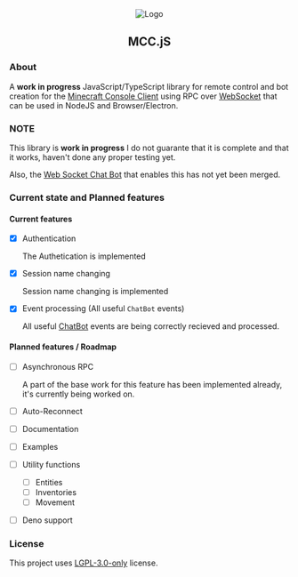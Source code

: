 <div align="center">

<img src="http://i.pics.rs/oo3pk.png" alt="Logo"/>

## MCC.jS

</div>

### About

A **work in progress** JavaScript/TypeScript library for remote control and bot creation for the [Minecraft Console Client](https://github.com/MCCTeam/Minecraft-Console-Client) using RPC over [WebSocket](https://en.wikipedia.org/wiki/WebSocket) that can be used in NodeJS and Browser/Electron.

### NOTE

This library is **work in progress** I do not guarante that it is complete and that it works, haven't done any proper testing yet.

Also, the [Web Socket Chat Bot](https://github.com/MCCTeam/Minecraft-Console-Client/pull/2126) that enables this has not yet been merged.

### Current state and Planned features

#### Current features

-   [x] Authentication

    The Authetication is implemented

-   [x] Session name changing

    Session name changing is implemented

-   [x] Event processing (All useful `ChatBot` events)

    All useful [ChatBot](https://github.com/MCCTeam/Minecraft-Console-Client/blob/master/MinecraftClient/Scripting/ChatBot.cs) events are being correctly recieved and processed.

#### Planned features / Roadmap

-   [ ] Asynchronous RPC

    A part of the base work for this feature has been implemented already, it's currently being worked on.

-   [ ] Auto-Reconnect

-   [ ] Documentation

-   [ ] Examples

-   [ ] Utility functions

    -   [ ] Entities
    -   [ ] Inventories
    -   [ ] Movement

-   [ ] Deno support

### License

This project uses [LGPL-3.0-only](https://www.gnu.org/licenses/lgpl-3.0.html) license.
